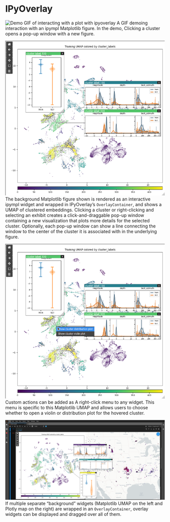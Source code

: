 # IPyOverlay

![Demo GIF of interacting with a plot with ipyoverlay](img/demo.gif)
A GIF demoing interaction with an ipympl Matplotlib figure. In the demo,
Clicking a cluster opens a pop-up window with a new figure.

![Figures rendered on top of other figures](img/overlay_figures.png)
The background Matplotlib figure shown is rendered as an interactive ipympl
widget and wrapped in IPyOverlay’s `OverlayContainer`, and shows a UMAP of
clustered embeddings. Clicking a cluster or right-clicking and selecting an
exhibit creates a click-and-draggable pop-up window containing a new
visualization that plots more details for the selected cluster. Optionally, each
pop-up window can show a line connecting the window to the center of the cluster
it is associated with in the underlying figure. 

![Right click context menu](img/context_menu.png) 
Custom actions can be added as A right-click menu to any widget. This menu is
specific to this Matplotlib UMAP and allows users to choose whether to open a
violin or distribution plot for the hovered cluster. 

![Overlay widgets can span larger areas in the notebook](img/overlay_figures_over_multiple.png)
If multiple separate “background” widgets (Matplotlib UMAP on the left and
Plotly map on the right) are wrapped in an `OverlayContainer`, overlay widgets
can be displayed and dragged over all of them. 
